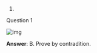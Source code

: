 1.

Question 1



![img](https://d3c33hcgiwev3.cloudfront.net/imageAssetProxy.v1/Jb8tv3LQEeiMOxLWp7wpfg_08fdf5eb450cf723a825cd6f719a0be1_resol2.jpg?expiry=1604016000000&hmac=YMAogRyCpLvQFViPby2cx_L4nh52dsQY2A3ID38LjU8)



**Answer**: B. Prove by contradition.